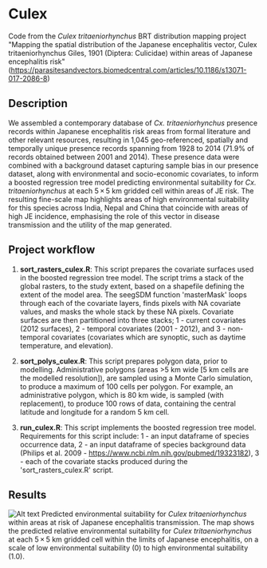 # Culex
Code from the *Culex tritaeniorhynchus* BRT distribution mapping project "Mapping the spatial distribution of the Japanese encephalitis vector, Culex tritaeniorhynchus Giles, 1901 (Diptera: Culicidae) within areas of Japanese encephalitis risk"
(https://parasitesandvectors.biomedcentral.com/articles/10.1186/s13071-017-2086-8)

## Description
We assembled a contemporary database of *Cx. tritaeniorhynchus* presence records within Japanese encephalitis risk areas from formal literature and other relevant resources, resulting in 1,045 geo-referenced, spatially and temporally unique presence records spanning from 1928 to 2014 (71.9% of records obtained between 2001 and 2014). These presence data were combined with a background dataset capturing sample bias in our presence dataset, along with environmental and socio-economic covariates, to inform a boosted regression tree model predicting environmental suitability for *Cx. tritaeniorhynchus* at each 5 × 5 km gridded cell within areas of JE risk. The resulting fine-scale map highlights areas of high environmental suitability for this species across India, Nepal and China that coincide with areas of high JE incidence, emphasising the role of this vector in disease transmission and the utility of the map generated.

## Project workflow

1. **sort_rasters_culex.R**: This script prepares the covariate surfaces used in the boosted regression tree model. The script trims a stack of the global rasters, to the study extent, based on a shapefile defining the extent of the model area. The seegSDM function 'masterMask' loops through each of the covariate layers, finds pixels with NA covariate values, and masks the whole stack by these NA pixels. Covariate surfaces are then partitioned into three stacks; 1 - current covariates (2012 surfaces), 2 - temporal covariates (2001 - 2012), and 3 - non-temporal covariates (covariates which are synoptic, such as daytime temperature, and elevation).

2. **sort_polys_culex.R**: This script prepares polygon data, prior to modelling. Administrative polygons (areas >5 km wide [5 km cells are the modelled resolution]), are sampled using a Monte Carlo simulation, to produce a maximum of 100 cells per polygon. For example, an administrative polygon, which is 80 km wide, is sampled (with replacement), to produce 100 rows of data, containing the central latitude and longitude for a random 5 km cell.

3. **run_culex.R**: This script implements the boosted regression tree model. Requirements for this script include: 1 - an input dataframe of species occurrence data, 2 - an input dataframe of species background data (Philips et al. 2009 - https://www.ncbi.nlm.nih.gov/pubmed/19323182), 3 - each of the covariate stacks produced during the 'sort_rasters_culex.R' script.

## Results
![Alt text](https://preview.ibb.co/nJzb0v/Figure_3.png "Predicted environmental suitability for Culex tritaeniorhynchus within areas at risk of Japanese encephalitis transmission")
Predicted environmental suitability for *Culex tritaeniorhynchus* within areas at risk of Japanese encephalitis transmission. The map shows the predicted relative environmental suitability for *Culex tritaeniorhynchus* at each 5 × 5 km gridded cell within the limits of Japanese encephalitis, on a scale of low environmental suitability (0) to high environmental suitability (1.0).
